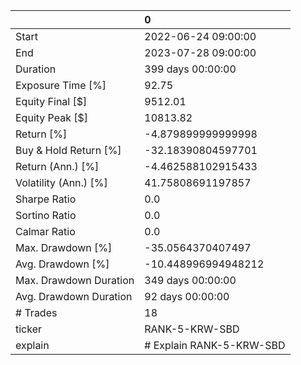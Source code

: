 |                        | 0                        |
|:-----------------------|:-------------------------|
| Start                  | 2022-06-24 09:00:00      |
| End                    | 2023-07-28 09:00:00      |
| Duration               | 399 days 00:00:00        |
| Exposure Time [%]      | 92.75                    |
| Equity Final [$]       | 9512.01                  |
| Equity Peak [$]        | 10813.82                 |
| Return [%]             | -4.879899999999998       |
| Buy & Hold Return [%]  | -32.18390804597701       |
| Return (Ann.) [%]      | -4.462588102915433       |
| Volatility (Ann.) [%]  | 41.75808691197857        |
| Sharpe Ratio           | 0.0                      |
| Sortino Ratio          | 0.0                      |
| Calmar Ratio           | 0.0                      |
| Max. Drawdown [%]      | -35.0564370407497        |
| Avg. Drawdown [%]      | -10.448996994948212      |
| Max. Drawdown Duration | 349 days 00:00:00        |
| Avg. Drawdown Duration | 92 days 00:00:00         |
| # Trades               | 18                       |
| ticker                 | RANK-5-KRW-SBD           |
| explain                | # Explain RANK-5-KRW-SBD |